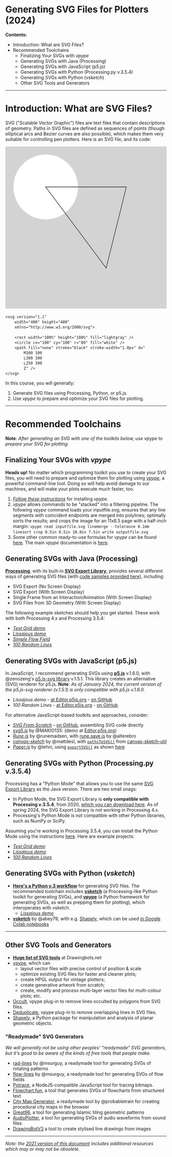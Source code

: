 # Generating SVG Files for Plotters (2024)

**Contents:** 

* Introduction: What are SVG Files?
* Recommended Toolchains
	* Finalizing Your SVGs with *vpype*
	* Generating SVGs with Java (Processing)
	* Generating SVGs with JavaScript (p5.js)
	* Generating SVGs with Python (Processing.py v.3.5.4)
	* Generating SVGs with Python (*vsketch*)
	* Other SVG Tools and Generators

---

# Introduction: What are SVG Files?

SVG ("Scalable Vector Graphic") files are text files that contain descriptions of geometry. Paths in SVG files are defined as sequences of points (though elliptical arcs and Bezier curves are also possible), which makes them very suitable for controlling pen plotters. Here is an SVG file, and its code: 

<img src="simple_svg.svg">

```
<svg version="1.1"
	width="400" height="400"
	xmlns="http://www.w3.org/2000/svg">

	<rect width="100%" height="100%" fill="lightgray" />
	<circle cx="100" cy="100" r="80" fill="white" />
	<path fill="none" stroke="black" stroke-width="1.0px" d="
		M100 100 
		L300 100 
		L250 300 
		Z" />
</svg>
```

In this course, you will generally: 

1. Generate SVG files using Processing, Python, or p5.js.
2. Use *vpype* to prepare and optimize your SVG files for plotting. 

---

# Recommended Toolchains

**Note**: *After generating an SVG with one of the toolkits below, use vpype to prepare your SVG for plotting.* 

## Finalizing Your SVGs with *vpype*

**Heads up!** No matter which programming toolkit you use to create your SVG files, you will need to prepare and optimize them for plotting using [*vpype*](https://github.com/abey79/vpype), a powerful command-line tool. Doing so will help avoid damage to our machines, and will make your plots execute much faster, too. 

1. [*Follow these instructions*](vpype_svg_prep/README.md) for installing *vpype*.
2. *vpype* allows commands to be "stacked" into a filtering pipeline. The following *vpype* command loads your inputfile.svg; ensures that any line segments with coincident endpoints are merged into polylines; optimally sorts the results; and crops the image for an 11x8.5 page with a half-inch margin: `vpype read inputfile.svg linemerge --tolerance 0.1mm linesort crop 0.5in 0.5in 10.0in 7.5in write outputfile.svg`
3. Some other common ready-to-use formulas for *vpype* can be found [here](https://github.com/abey79/vpype?tab=readme-ov-file#examples). The main *vpype* documentation is [here](https://vpype.readthedocs.io/en/latest/index.html). 

## Generating SVGs with Java (Processing)

[**Processing**](https://processing.org/), with its built-in [**SVG Export Library**](https://processing.org/reference/libraries/svg/index.html), provides several different ways of generating SVG files (with [code samples provided here](https://processing.org/reference/libraries/svg/index.html)), including: 

* SVG Export (No Screen Display)
* SVG Export (With Screen Display)
* Single Frame from an Interaction/Animation (With Screen Display)
* SVG Files from 3D Geometry (With Screen Display)

The following example sketches should help you get started. These work with both Processing 4.x and Processing 3.5.4:

* [*Test Grid demo*](processing_java/svg_testgrid/svg_testgrid.pde)
* [*Lissajous demo*](processing_java/svg_lissajous/svg_lissajous.pde)
* [*Simple Flow Field*](processing_java/svg_simpleFlowField/svg_simpleFlowField.pde)
* [*100 Random Lines*](processing_java/svg_random_lines/svg_random_lines.pde)


## Generating SVGs with JavaScript (p5.js)

In JavaScript, I recommend generating SVGs using [**p5.js**](https://p5js.org/) v.1.6.0, with @zenozeng's [p5.js-svg library](https://github.com/zenozeng/p5.js-svg) v.1.5.1. This library creates an alternative (SVG) renderer for p5.js. **Note**: *As of January 2024, the current version of the p5.js-svg renderer (v.1.5.1) is only compatible with p5.js v.1.6.0.*

* *Lissajous demo* - [at Editor.p5js.org](https://editor.p5js.org/golan/sketches/JBWOKOQYH) - [on GitHub](p5js/svg_lissajous/sketch.js)
* *100 Random Lines* - [at Editor.p5js.org](https://editor.p5js.org/golan/sketches/afWmQU4yg) - [on GitHub](p5js/svg_lissajous/sketch.js)

For alternative JavaScript-based toolkits and approaches, consider: 

* [*SVG From Scratch*](https://editor.p5js.org/golan/sketches/cR3C_JI1-) - [on GitHub](p5js/svg_from_scratch/sketch.js), assembling SVG code directly
* [*svg5.js*](https://www.npmjs.com/package/svg5) by @MAKIO135:  (demo at [Editor.p5js.org](https://editor.p5js.org/golan/sketches/QbOhi4I1v))
* [*Rune.js*](http://runemadsen.github.io/rune.js/) by @runemadsen, with [rune.save.js](https://www.npmjs.com/package/rune.save.js) by @alterebro
* [*canvas-sketch*](https://github.com/mattdesl/canvas-sketch/) by @mattdesl, with [```pathsToSVG()```](https://github.com/mattdesl/canvas-sketch-util/blob/master/docs/penplot.md#pathsToSVG) from [canvas-sketch-util](https://github.com/mattdesl/canvas-sketch-util/blob/master/docs/penplot.md)
* [*Paper.js*](http://paperjs.org/) by @lehni, using [```exportSVG()```](http://paperjs.org/reference/project/#exportsvg) as shown [here](http://paperjs.org/features/#svg-import-and-export) 

## Generating SVGs with Python (Processing.py v.3.5.4)

Processing has a "Python Mode" that allows you to use the same [SVG Export Library](https://processing.org/reference/libraries/svg/index.html) as the Java version. There are two small snags: 

* In Python Mode, the SVG Export Library is **only compatible with Processing v.3.5.4**, from 2020, [which you can download here](https://processing.org/releases). As of spring 2024, the SVG Export Library is not working in Processing 4.x. 
* Processing's Python Mode is not compatible with other Python libraries, such as NumPy or SciPy.

Assuming you're working in Processing 3.5.4, you can install the Python Mode using the instructions [here](https://py.processing.org/tutorials/gettingstarted/). Here are example projects:

* [*Test Grid demo*](processing_py_3.5.4/svg_testgrid/svg_testgrid.pyde)
* [*Lissajous demo*](processing_py_3.5.4/svg_lissajous/svg_lissajous.pyde)
* [*100 Random Lines*](processing_py_3.5.4/svg_random_lines/svg_random_lines.pyde)



## Generating SVGs with Python (*vsketch*)

* [**Here's a Python v.3 workflow**](python/README.md) for generating SVG files. The recommended toolchain includes [**vsketch**](https://github.com/abey79/vsketch) (a Processing-like Python toolkit for generating SVGs), and [**vpype**](https://vpype.readthedocs.io/en/latest/index.html) (a Python framework for generating SVGs, as well as prepping them for plotting), which interoperates with vsketch.
  * [*Lissajous demo*](python/svg_lissajous/sketch_svg_lissajous.py)
* [**vsketch**](https://github.com/abey79/vsketch) by @abey79, with e.g. [Shapely](https://shapely.readthedocs.io/en/latest/), which can be used [in Google Colab notebooks](https://vsketch.readthedocs.io/en/latest/install.html#using-notebooks)


---

## Other SVG Tools and Generators

* [**Huge list of SVG tools**](https://drawingbots.net/resources#5) at Drawingbots.net
* [vpype](https://github.com/abey79/vpype), which can 
  * layout vector files with precise control of position & scale
  * optimize existing SVG files for faster and cleaner plots;
  * create HPGL output for vintage plotters;
  * create generative artwork from scratch;
  * create, modify and process multi-layer vector files for multi-colour plots; etc.
* [Occult](https://github.com/LoicGoulefert/occult), vpype plug-in to remove lines occulted by polygons from SVG files.
* [Deduplicate](https://github.com/LoicGoulefert/deduplicate), vpype plug-in to remove overlapping lines in SVG files.
* [Shapely](https://shapely.readthedocs.io/en/latest/project.html), a Python package for manipulation and analysis of planar geometric objects.


### "Readymade" SVG Generators

*We will generally not be using other peoples' "readymade" SVG generators, but it's good to be aware of the kinds of free tools that people make.*

* [rad-lines](https://msurguy.github.io/rad-lines/) by @msurguy, a readymade tool for generating SVGs of rotating patterns
* [flow-lines](https://msurguy.github.io/flow-lines/) by @msurguy, a readymade tool for generating SVGs of flow fields
* [Potrace](https://www.npmjs.com/package/potrace), a NodeJS-compatible JavaScript tool for tracing bitmaps.
* [Flowchart.fun](https://flowchart.fun/), a tool that generates SVGs of flowcharts from structured text
* [City Map Generator](https://maps.probabletrain.com/#/), a readymade tool by @probabletrain for creating procedural city maps in the browser
* [Great96](https://isohedral.ca/great-96/), a tool for generating Islamic tiling geometric patterns
* [AudioPlotter](https://audioplotter.ars.is/), a tool for generating SVGs of audio waveforms from sound files
* [DrawingBotV3](https://github.com/SonarSonic/DrawingBotV3) a tool to create stylised line drawings from images

---

*Note: the [2021 version of this document](2021/README_2021.md) includes additional resources which may or may not be obsolete.*